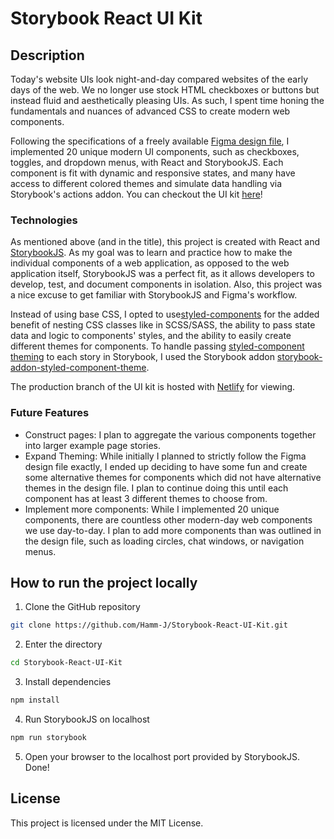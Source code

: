 # Storybook React UI Kit

## Description

Today's website UIs look night-and-day compared websites of the early days of the web. We no longer use stock HTML checkboxes or buttons but instead fluid and aesthetically pleasing UIs. As such, I spent time honing the fundamentals and nuances of advanced CSS to create modern web components.

Following the specifications of a freely available [Figma design file](<https://www.figma.com/file/BU3ZLYOevT6bl6zwdA6T22/Browk-UI-KIT-(Community)?node-id=2286%3A3026>), I implemented 20 unique modern UI components, such as checkboxes, toggles, and dropdown menus, with React and StorybookJS. Each component is fit with dynamic and responsive states, and many have access to different colored themes and simulate data handling via Storybook's actions addon. You can checkout the UI kit [here](https://storybook-react-ui-kit.netlify.app/)!

### Technologies

As mentioned above (and in the title), this project is created with React and [StorybookJS](https://storybook.js.org/). As my goal was to learn and practice how to make the individual components of a web application, as opposed to the web application itself, StorybookJS was a perfect fit, as it allows developers to develop, test, and document components in isolation. Also, this project was a nice excuse to get familiar with StorybookJS and Figma's workflow.

Instead of using base CSS, I opted to use[styled-components](https://styled-components.com/) for the added benefit of nesting CSS classes like in SCSS/SASS, the ability to pass state data and logic to components' styles, and the ability to easily create different themes for components. To handle passing [styled-component theming](https://styled-components.com/docs/advanced) to each story in Storybook, I used the Storybook addon [storybook-addon-styled-component-theme](https://storybook.js.org/addons/storybook-addon-styled-component-theme).

The production branch of the UI kit is hosted with [Netlify](https://www.netlify.com/) for viewing.

### Future Features

- Construct pages: I plan to aggregate the various components together into larger example page stories.
- Expand Theming: While initially I planned to strictly follow the Figma design file exactly, I ended up deciding to have some fun and create some alternative themes for components which did not have alternative themes in the design file. I plan to continue doing this until each component has at least 3 different themes to choose from.
- Implement more components: While I implemented 20 unique components, there are countless other modern-day web components we use day-to-day. I plan to add more components than was outlined in the design file, such as loading circles, chat windows, or navigation menus.

## How to run the project locally

1. Clone the GitHub repository

```bash
git clone https://github.com/Hamm-J/Storybook-React-UI-Kit.git
```

2. Enter the directory

```bash
cd Storybook-React-UI-Kit
```

3. Install dependencies

```bash
npm install
```

4. Run StorybookJS on localhost

```bash
npm run storybook
```

5. Open your browser to the localhost port provided by StorybookJS. Done!

## License

This project is licensed under the MIT License.
